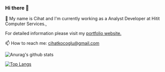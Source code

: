 ### Hi there 👋

💬 My name is Cihat and I'm currently working as a Analyst Developer at Hitit Computer Services.,

For detailed information please visit my <a href="https://Ckocoglu.github.io/" target="_blank">portfolio website.</a>

📫 How to reach me: cihatkocoglu@gmail.com

![Anurag's github stats](https://github-readme-stats.vercel.app/api?username=Ckocoglu&show_icons=true&count_private=true&theme=tokyonight)

[![Top Langs](https://github-readme-stats.vercel.app/api/top-langs/?username=Ckocoglu&langs_count=6)](https://github.com/Ckocoglu/github-readme-stats)


